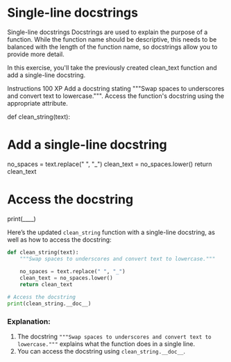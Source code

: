 # Single-line docstrings

Single-line docstrings
Docstrings are used to explain the purpose of a function. While the function name should be descriptive, this needs to be balanced with the length of the function name, so docstrings allow you to provide more detail.

In this exercise, you'll take the previously created clean_text function and add a single-line docstring.

Instructions
100 XP
Add a docstring stating """Swap spaces to underscores and convert text to lowercase.""".
Access the function's docstring using the appropriate attribute.

def clean_string(text):
  
  # Add a single-line docstring
    
  
  no_spaces = text.replace(" ", "_")
  clean_text = no_spaces.lower()
  return clean_text

# Access the docstring
print(____)


Here’s the updated `clean_string` function with a single-line docstring, as well as how to access the docstring:

```python
def clean_string(text):
    """Swap spaces to underscores and convert text to lowercase."""
    
    no_spaces = text.replace(" ", "_")
    clean_text = no_spaces.lower()
    return clean_text

# Access the docstring
print(clean_string.__doc__)
```

### Explanation:
1. The docstring `"""Swap spaces to underscores and convert text to lowercase."""` explains what the function does in a single line.
2. You can access the docstring using `clean_string.__doc__`.
